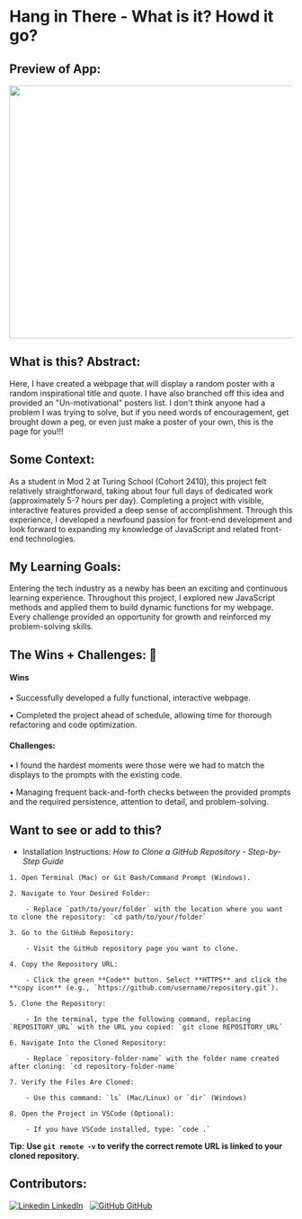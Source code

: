 
# Hang in There - What is it? Howd it go? 

## Preview of App:
[//]: <> (Provide ONE gif or screenshot of your application - choose the "coolest" piece of functionality to show off. gifs preferred!)

<p align="center">	
<img width="800" height="450" src="https://media.giphy.com/media/y6SMp8c47Wguh5sGHk/giphy.gif">
</p>

## What is this? Abstract:
[//]: <> (Briefly describe what you built and its features. What problem is the app solving? How does this application solve that problem?)
Here, I have created a webpage that will display a random poster with a random inspirational title and quote. I have also branched off this idea and provided an "Un-motivational" posters list. I don't think anyone had a problem I was trying to solve, but if you need words of encouragement, get brought down a peg, or even just make a poster of your own, this is the page for you!!!

## Some Context:
[//]: <> (Give some context for the project here. How long did you have to work on it? How far into the Turing program are you?)
As a student in Mod 2 at Turing School (Cohort 2410), this project felt relatively straightforward, taking about four full days of dedicated work (approximately 5-7 hours per day). Completing a project with visible, interactive features provided a deep sense of accomplishment. Through this experience, I developed a newfound passion for front-end development and look forward to expanding my knowledge of JavaScript and related front-end technologies.
  
## My Learning Goals:
[//]: <> (What were the learning goals of this project? What tech did you work with?)
Entering the tech industry as a newby has been an exciting and continuous learning experience. Throughout this project, I explored new JavaScript methods and applied them to build dynamic functions for my webpage. Every challenge provided an opportunity for growth and reinforced my problem-solving skills.

## The Wins + Challenges: 🥇
[//]: <> (What are 2-3 wins you have from this project? What were some challenges you faced - and how did you get over them?)

#### Wins
  
•	Successfully developed a fully functional, interactive webpage.
  
•	Completed the project ahead of schedule, allowing time for thorough refactoring and code optimization.

#### Challenges:
  
•	I found the hardest moments were those were we had to match the displays to the prompts with the existing code.
  
•	Managing frequent back-and-forth checks between the provided prompts and the required persistence, attention to detail, and problem-solving.

## Want to see or add to this?
 - Installation Instructions:
_How to Clone a GitHub Repository - Step-by-Step Guide_

[//]: <> (What steps does a person have to take to get your app cloned down and running?)

	1. Open Terminal (Mac) or Git Bash/Command Prompt (Windows).
   
	2. Navigate to Your Desired Folder:
   
  	 	- Replace `path/to/your/folder` with the location where you want to clone the repository: `cd path/to/your/folder`
   	  
	3. Go to the GitHub Repository:
   
   		- Visit the GitHub repository page you want to clone.
   	   
	4. Copy the Repository URL:
   
   		- Click the green **Code** button. Select **HTTPS** and click the **copy icon** (e.g., `https://github.com/username/repository.git`).
   	   
	5. Clone the Repository:
    
   		- In the terminal, type the following command, replacing `REPOSITORY_URL` with the URL you copied: `git clone REPOSITORY_URL`
   	  
	6. Navigate Into the Cloned Repository:
 
    	- Replace `repository-folder-name` with the folder name created after cloning: `cd repository-folder-name`

	7. Verify the Files Are Cloned:
    
   		- Use this command: `ls` (Mac/Linux) or `dir` (Windows)
     
	8. Open the Project in VSCode (Optional):
    
  	 	- If you have VSCode installed, type: `code .`  

**Tip:** **Use `git remote -v` to verify the correct remote URL is linked to your cloned repository.**

  
## Contributors:
[//]: <> (Who worked on this application? Link to your GitHub. Consider also providing LinkedIn link)
[![Linkedin](https://i.sstatic.net/gVE0j.png) LinkedIn](https://www.linkedin.com/in/shadeauchristensen)
&nbsp;
[![GitHub](https://i.sstatic.net/tskMh.png) GitHub](https://github.com/shadeauchristensen)
